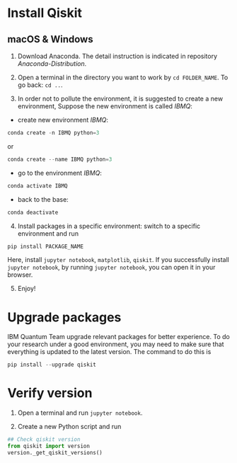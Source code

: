 # Install Qiskit
## macOS & Windows
1. Download Anaconda. The detail instruction is indicated in repository *Anaconda-Distribution*.
2. Open a terminal in the directory you want to work by `cd FOLDER_NAME`. To go back: `cd ..`.

3. In order not to pollute the environment, it is suggested to create a new environment, Suppose the new environment is called *IBMQ*:
  - create new environment *IBMQ*:
```javascript
conda create -n IBMQ python=3
```

or

```javascript
conda create --name IBMQ python=3
```
   - go to the environment *IBMQ*: 
```javascript
conda activate IBMQ
```
   - back to the base: 
 ```javascript
conda deactivate
```

4. Install packages in a specific environment: switch to a specific environment and run
```javascript
pip install PACKAGE_NAME
```
Here, install `jupyter notebook`, `matplotlib`, `qiskit`. If you successfully install `jupyter notebook`, by running `jupyter notebook`, you can open it in your browser.

5. Enjoy!


# Upgrade packages
IBM Quantum Team upgrade relevant packages for better experience. To do your research under a good environment, you may need to make sure that everything is updated to the latest version. The command to do this is
```javascript
pip install --upgrade qiskit
```


# Verify version
1. Open a terminal and run `jupyter notebook`. 

2. Create a new Python script and run
```python
## Check qiskit version
from qiskit import version
version._get_qiskit_versions()
```


